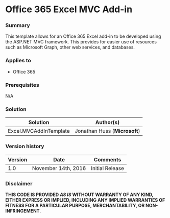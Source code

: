 ﻿# Office 365 Excel MVC Add-in #

### Summary ###
This template allows for an Office 365 Excel add-in to be developed using the ASP.NET MVC framework.  This provides for easier use of resources such as Microsoft Graph, other web services, and databases.

### Applies to ###
- Office 365

### Prerequisites ###
N/A

### Solution ###
Solution | Author(s)
---------|----------
Excel.MVCAddInTemplate | Jonathan Huss (**Microsoft**)

### Version history ###

Version  | Date | Comments
---------| -----| --------
1.0 | November 14th, 2016 | Initial Release

### Disclaimer ###
**THIS CODE IS PROVIDED *AS IS* WITHOUT WARRANTY OF ANY KIND, EITHER EXPRESS OR IMPLIED, INCLUDING ANY IMPLIED WARRANTIES OF FITNESS FOR A PARTICULAR PURPOSE, MERCHANTABILITY, OR NON-INFRINGEMENT.**



